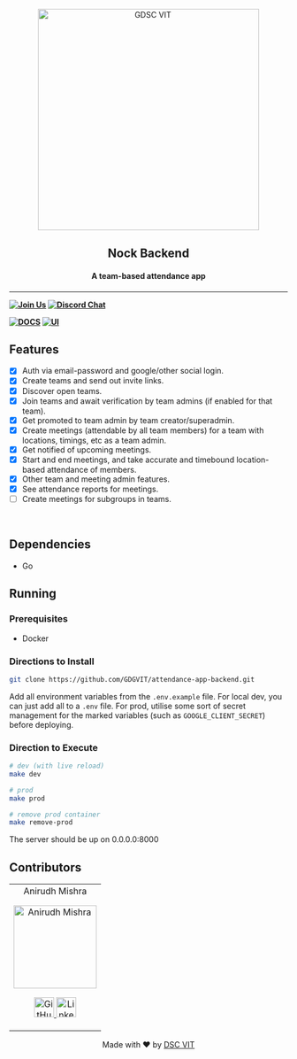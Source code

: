 <p align="center">
<a href="https://dscvit.com">
	<img width="400" src="https://user-images.githubusercontent.com/56252312/159312411-58410727-3933-4224-b43e-4e9b627838a3.png#gh-light-mode-only" alt="GDSC VIT"/>
</a>
	<h2 align="center">Nock Backend</h2>
	<h4 align="center">A team-based attendance app<h4>
</p>

---
[![Join Us](https://img.shields.io/badge/Join%20Us-Developer%20Student%20Clubs-red)](https://dsc.community.dev/vellore-institute-of-technology/)
[![Discord Chat](https://img.shields.io/discord/760928671698649098.svg)](https://discord.gg/498KVdSKWR)

[![DOCS](https://img.shields.io/badge/Documentation-see%20docs-green?style=flat-square&logo=appveyor)](https://documenter.getpostman.com/view/19697822/2s9YR85Yzc) 
  [![UI ](https://img.shields.io/badge/User%20Interface-Link%20to%20UI-orange?style=flat-square&logo=appveyor)](INSERT_UI_LINK_HERE)


## Features
- [x]  Auth via email-password and google/other social login.
- [x]  Create teams and send out invite links.
- [x]  Discover open teams.
- [x]  Join teams and await verification by team admins (if enabled for that team).
- [x]  Get promoted to team admin by team creator/superadmin.
- [x]  Create meetings (attendable by all team members) for a team with locations, timings, etc as a team admin.
- [x]  Get notified of upcoming meetings.
- [x]  Start and end meetings, and take accurate and timebound location-based attendance of members.
- [x]  Other team and meeting admin features.
- [x]  See attendance reports for meetings.
- [ ]  Create meetings for subgroups in teams.

<br>

## Dependencies
 - Go


## Running

### Prerequisites
- Docker

### Directions to Install
```bash
git clone https://github.com/GDGVIT/attendance-app-backend.git
```
Add all environment variables from the `.env.example` file. For local dev, you can just add all to a `.env` file. For prod, utilise some sort of secret management for the marked variables (such as `GOOGLE_CLIENT_SECRET`) before deploying.

### Direction to Execute

```bash
# dev (with live reload)
make dev

# prod
make prod

# remove prod container
make remove-prod
```
The server should be up on 0.0.0.0:8000

## Contributors

<table>
	<tr align="center">
		<td>
		Anirudh Mishra
		<p align="center">
			<img src = "https://avatars.githubusercontent.com/u/91245420" width="150" height="150" alt="Anirudh Mishra">
		</p>
			<p align="center">
				<a href = "https://github.com/anirudhgray">
					<img src = "http://www.iconninja.com/files/241/825/211/round-collaboration-social-github-code-circle-network-icon.svg" width="36" height = "36" alt="GitHub"/>
				</a>
				<a href = "https://www.linkedin.com/in/anirudh-mishra">
					<img src = "http://www.iconninja.com/files/863/607/751/network-linkedin-social-connection-circular-circle-media-icon.svg" width="36" height="36" alt="LinkedIn"/>
				</a>
			</p>
		</td>
	</tr>
</table>

<p align="center">
	Made with ❤ by <a href="https://dscvit.com">DSC VIT</a>
</p>
